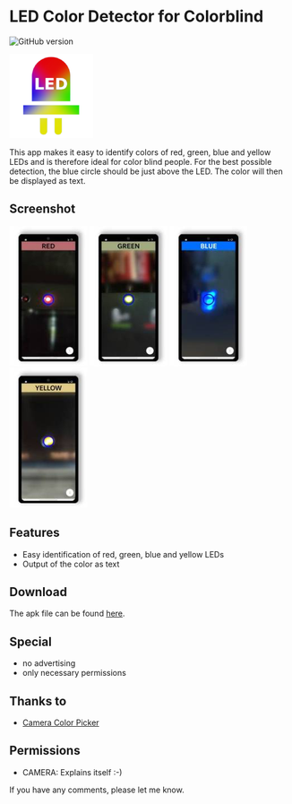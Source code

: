 # LED Color Detector for Colorblind

![GitHub version](https://d25lcipzij17d.cloudfront.net/badge.svg?id=gh&type=6&v=1.0.0&x2=0)

![Logo](static/logo/logo.jpg)

This app makes it easy to identify colors of red, green, blue and yellow LEDs and is therefore ideal for color blind people. For the best possible detection, the blue circle should be just above the LED. The color will then be displayed as text.

## Screenshot
![App image](static/screenshots/01.jpg)
![App image](static/screenshots/02.jpg)
![App image](static/screenshots/03.jpg)
![App image](static/screenshots/04.jpg)

## Features
* Easy identification of red, green, blue and yellow LEDs
* Output of the color as text

## Download
The apk file can be found [here](https://github.com/amnesica/LEDColorDetector/blob/master/apk/).

## Special
* no advertising
* only necessary permissions

## Thanks to
* [Camera Color Picker](https://github.com/tvbarthel/CameraColorPicker)

## Permissions
* CAMERA: Explains itself :-)

If you have any comments, please let me know.
